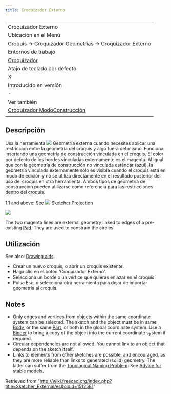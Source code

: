 ```yaml
---
title: Croquizador Externo
---
```

|  |
| --- |
| Croquizador Externo |
| Ubicación en el Menú |
| Croquis → Croquizador Geometrías → Croquizador Externo |
| Entornos de trabajo |
| [Croquizador](/Sketcher_Workbench/es "Sketcher Workbench/es") |
| Atajo de teclado por defecto |
| X |
| Introducido en versión |
| - |
| Ver también |
| [Croquizador ModoConstrucción](/Sketcher_ToggleConstruction/es "Sketcher ToggleConstruction/es") |
|  |

## Descripción

Usa la herramienta ![](/images/Sketcher_External.svg) Geometría externa cuando necesites aplicar una restricción entre la geometría del croquis y algo fuera del mismo. Funciona insertando una geometría de construcción vinculada en el croquis. El color por defecto de los bordes vinculadas externamente es el magenta. Al igual que con la geometría de construcción no vinculada estándar (azul), la geometría vinculada externamente sólo es visible cuando el croquis está en modo de edición y no se utiliza directamente en el resultado posterior del uso del croquis en otra herramienta. Ambos tipos de geometría de construcción pueden utilizarse como referencia para las restricciones dentro del croquis.

1.1 and above: See ![](/images/Sketcher_Projection.svg) [Sketcher Projection](/Sketcher_Projection "Sketcher Projection")

![](/images/Sketcher_ExternalEsempio1.png)

The two magenta lines are external geometry linked to edges of a pre-existing [Pad](/PartDesign_Pad "PartDesign Pad"). They are used to constrain the circles.

## Utilización

See also: [Drawing aids](/Sketcher_Workbench#Drawing_aids "Sketcher Workbench").

* Crear un nuevo croquis, o abrir un croquis existente.
* Haga clic en el botón 'Croquizador Externo'.
* Selecciona un borde o un vértice que quieras enlazar en el croquis.
* Pulsa Esc, o selecciona otra herramienta para dejar de importar geometría al croquis.

## Notes

* Only edges and vertices from objects within the same coordinate system can be selected. The sketch and the object must be in same [Body](/PartDesign_Body "PartDesign Body"), or the same [Part](/Std_Part "Std Part"), or both in the global coordinate system. Use a [Binder](/PartDesign_SubShapeBinder "PartDesign SubShapeBinder") to bring a copy of the object into the current coordinate system if required.
* Circular dependencies are not allowed. You cannot link to an object that depends on the sketch itself.
* Links to elements from other sketches are possible, and encouraged, as they are more reliable than links to generated (solid) geometry. The latter can suffer from the [Topological Naming Problem](/Topological_naming_problem "Topological naming problem"). See [Advice for stable models](/Feature_editing#Advice_for_creating_stable_models "Feature editing").

Retrieved from "<http://wiki.freecad.org/index.php?title=Sketcher_External/es&oldid=1512581>"